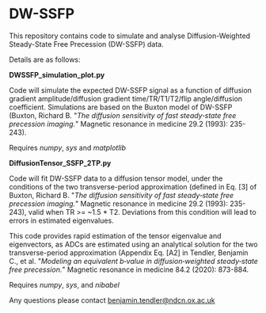# DW-SSFP
This repository contains code to simulate and analyse Diffusion-Weighted Steady-State Free Precession (DW-SSFP) data.

Details are as follows:

**DWSSFP_simulation_plot.py**

Code will simulate the expected DW-SSFP signal as a function of diffusion gradient amplitude/diffusion gradient time/TR/T1/T2/flip angle/diffusion coefficient. Simulations are based on the Buxton model of DW-SSFP (Buxton, Richard B. "*The diffusion sensitivity of fast steady‐state free precession imaging.*" Magnetic resonance in medicine 29.2 (1993): 235-243).

Requires *numpy*, *sys* and *matplotlib*

**DiffusionTensor_SSFP_2TP.py**

Code will fit DW-SSFP data to a diffusion tensor model, under the conditions of the two transverse-period approximation (defined in Eq. [3] of Buxton, Richard B. "*The diffusion sensitivity of fast steady‐state free precession imaging.*" Magnetic resonance in medicine 29.2 (1993): 235-243), valid when TR >= ~1.5 * T2. Deviations from this condition will lead to errors in estimated eigenvalues. 

This code provides rapid estimation of the tensor eigenvalue and eigenvectors, as ADCs are estimated using an analytical solution for the two transverse-period approximation (Appendix Eq. [A2] in Tendler, Benjamin C., et al. "*Modeling an equivalent b‐value in diffusion‐weighted steady‐state free precession.*" Magnetic resonance in medicine 84.2 (2020): 873-884.

Requires *numpy*, *sys*, and *nibabel*

Any questions please contact benjamin.tendler@ndcn.ox.ac.uk

